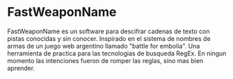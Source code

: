 # FastWeaponName
FastWeaponName es un software para descifrar cadenas de texto con pistas conocidas y sin conocer.
Inspirado en el sistema de nombres de armas de un juego web argentino llamado "battle for embolia". Una herramienta de practica para las tecnologias de busqueda RegEx.
En ningun momento las intenciones fueron de romper las reglas, sino mas bien aprender.
